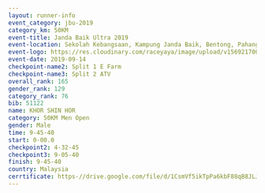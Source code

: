 ```yaml
---
layout: runner-info 
event_category: jbu-2019 
category_km: 50KM 
event-title: Janda Baik Ultra 2019
event-location: Sekolah Kebangsaan, Kampung Janda Baik, Bentong, Pahang, Malaysia 
event-logo: https://res.cloudinary.com/raceyaya/image/upload/v1569217009/logo/janda-baik_vch1pc.jpg 
event-date: 2019-09-14 
checkpoint-name2: Split 1 E Farm 
checkpoint-name3: Split 2 ATV 
overall_rank: 165
gender_rank: 129
category_rank: 76
bib: 51122
name: KHOR SHIN HOR
category: 50KM Men Open
gender: Male
time: 9-45-40
start: 0-00.0
checkpoint2: 4-32-45
checkpoint3: 9-05-40
finish: 9-45-40
country: Malaysia
cerrtificate: https-//drive.google.com/file/d/1CsmVf5ikTpPa6kbF88qB8JLJI7KC0NHR/view?usp=sharing
---
```

